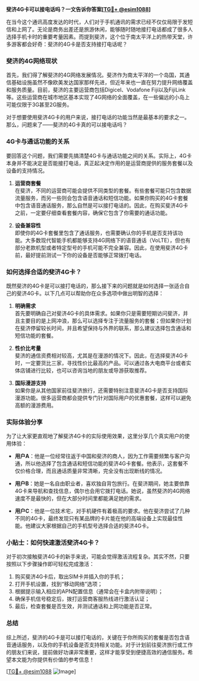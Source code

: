 **斐济4G卡可以接电话吗？一文告诉你答案[[TG💪+ @esim1088](https://t.me/s/esim1088)]**

在当今这个通讯高度发达的时代，人们对于手机通讯的需求已经不仅仅局限于发短信和上网了。无论是商务出差还是旅游休闲，能够随时随地接打电话都成了很多人选择手机卡时的重要考量因素。而提到斐济，这个位于南太平洋上的热带天堂，许多游客都会好奇：斐济的4G卡是否支持接打电话呢？

### 斐济的4G网络现状

首先，我们得了解斐济的4G网络发展情况。斐济作为南太平洋的一个岛国，其通信基础设施虽然不像欧美发达国家那样先进，但近年来也一直在努力提升网络覆盖和服务质量。目前，斐济的主要运营商包括Digicel、Vodafone Fiji以及FijiLink等。这些运营商在城市地区基本实现了4G网络的全面覆盖，在一些偏远的小岛上可能仅限于3G甚至2G服务。

对于想要使用斐济4G卡的用户来说，接打电话的功能当然是最基本的要求之一。那么，问题来了——斐济的4G卡真的可以接电话吗？

### 4G卡与通话功能的关系

要回答这个问题，我们需要先搞清楚4G卡与通话功能之间的关系。实际上，4G卡本身并不能决定是否能接打电话，真正起决定作用的是运营商提供的服务套餐以及设备的支持情况。

1. **运营商套餐**  
   在斐济，不同的运营商可能会提供不同类型的套餐。有些套餐可能只包含数据流量服务，而另一些则会包含语音通话和短信功能。如果你购买的4G卡套餐中包含语音通话服务，那么自然是可以接打电话的。因此，在购买斐济4G卡之前，一定要仔细查看套餐内容，确保它包含了你需要的通话功能。

2. **设备兼容性**  
   即使你的4G卡套餐里包含了通话服务，也需要确认你的手机是否支持该功能。大多数现代智能手机都能够支持4G网络下的语音通话（VoLTE），但也有部分老款机型或者特定型号的手机可能不完全兼容。因此，在使用斐济4G卡前，最好提前测试一下你的设备是否能够正常拨打电话。

### 如何选择合适的斐济4G卡？

既然斐济的4G卡是可以接打电话的，那么接下来的问题就是如何选择一张适合自己的斐济4G卡。以下几点可以帮助你在众多选项中做出明智的选择：

1. **明确需求**  
   首先要明确自己对斐济4G卡的具体需求。如果你只是需要短期访问斐济，并且主要目的是上网冲浪，那么可以选择专注于流量服务的套餐；但如果你计划在斐济停留较长时间，并且希望保持与外界的联系，那么建议选择包含通话和短信功能的套餐。

2. **性价比考量**  
   斐济的通信资费相对较高，尤其是在漫游的情况下。因此，在选择斐济4G卡时，一定要货比三家，寻找性价比最高的产品。可以通过各大电商平台或者实体店铺进行比较，也可以咨询当地的朋友或导游获取推荐。

3. **国际漫游支持**  
   如果你是从其他国家前往斐济旅行，还需要特别注意斐济4G卡是否支持国际漫游功能。很多运营商都会提供专门针对国际用户的优惠套餐，这样可以避免高额的漫游费用。

### 实际体验分享

为了让大家更直观地了解斐济4G卡的实际使用效果，这里分享几个真实用户的使用体验：

- **用户A**：他是一位经常往返于中国和斐济的商人，因为工作需要频繁与客户沟通，所以他选择了包含通话和短信功能的斐济4G卡套餐。他表示，这套餐不仅价格合理，而且通话质量非常清晰，完全没有出现断线的情况。
  
- **用户B**：她是一名自由职业者，喜欢独自背包旅行。在斐济期间，她主要依靠4G卡来导航和查找信息，偶尔也会用它拨打电话。她说，虽然斐济的4G网络速度不是最快的，但在大部分时间里都能满足她的需求。

- **用户C**：他是一位技术宅，对手机硬件有着极高的要求。他在斐济尝试了几种不同的4G卡，最终发现只有某品牌的卡片能在他的高端设备上实现最佳性能。他建议大家根据自己的手机型号选择合适的斐济4G卡。

### 小贴士：如何快速激活斐济4G卡？

对于初次接触斐济4G卡的新手来说，可能会觉得激活流程复杂。其实不然，只要按照以下步骤操作即可轻松完成激活：

1. 购买斐济4G卡后，取出SIM卡并插入你的手机；
2. 打开手机设置，找到“移动网络”选项；
3. 根据提示输入相应的APN配置信息（通常会在卡盒内附带说明）；
4. 确保手机信号稳定后，拨打运营商客服热线进行激活认证；
5. 最后，检查套餐是否生效，并测试通话和上网功能是否正常。

### 总结

综上所述，斐济的4G卡是可以接打电话的，关键在于你所购买的套餐是否包含语音通话服务，以及你的手机设备是否支持相关功能。对于计划前往斐济旅行或工作的朋友们来说，提前做好功课非常重要，这样才能享受到便捷高效的通信服务。希望本文能为你提供有价值的参考信息！

[[TG💪+ @esim1088](https://t.me/s/esim1088) ![Image](https://i.postimg.cc/4NQfJmqS/Snipaste-2025-05-13-00-14-12.png)]